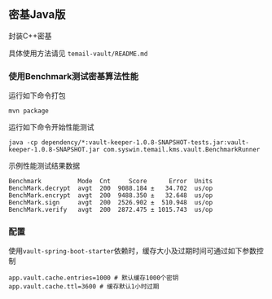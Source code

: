 ## 密基Java版
封装C++密基

具体使用方法请见 `temail-vault/README.md`

### 使用Benchmark测试密基算法性能
运行如下命令打包
```
mvn package
```

运行如下命令开始性能测试
```
java -cp dependency/*:vault-keeper-1.0.8-SNAPSHOT-tests.jar:vault-keeper-1.0.8-SNAPSHOT.jar com.syswin.temail.kms.vault.BenchmarkRunner
```

示例性能测试结果数据
```
Benchmark          Mode  Cnt     Score      Error  Units
BenchMark.decrypt  avgt  200  9088.184 ±   34.702  us/op
BenchMark.encrypt  avgt  200  9488.350 ±   32.648  us/op
BenchMark.sign     avgt  200  2526.902 ±  510.948  us/op
BenchMark.verify   avgt  200  2872.475 ± 1015.743  us/op
```

### 配置
使用`vault-spring-boot-starter`依赖时，缓存大小及过期时间可通过如下参数控制
```
app.vault.cache.entries=1000 # 默认缓存1000个密钥
app.vault.cache.ttl=3600 # 缓存默认1小时过期
```
